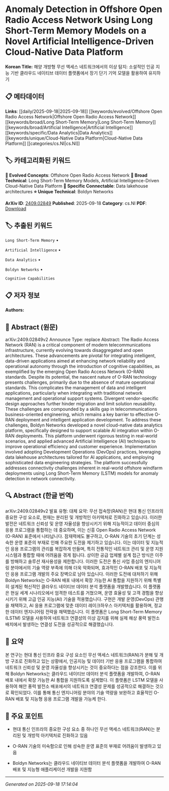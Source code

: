
# Anomaly Detection in Offshore Open Radio Access Network Using Long Short-Term Memory Models on a Novel Artificial Intelligence-Driven Cloud-Native Data Platform

**Korean Title:** 해양 개방형 무선 액세스 네트워크에서의 이상 탐지: 소설적인 인공 지능 기반 클라우드 네이티브 데이터 플랫폼에서 장기 단기 기억 모델을 활용하여 유지하기

## 📋 메타데이터

**Links**: [[daily/2025-09-18|2025-09-18]] [[keywords/evolved/Offshore Open Radio Access Network|Offshore Open Radio Access Network]] [[keywords/broad/Long Short-Term Memory|Long Short-Term Memory]] [[keywords/broad/Artificial Intelligence|Artificial Intelligence]] [[keywords/specific/Data Analytics|Data Analytics]] [[keywords/unique/Cloud-Native Data Platform|Cloud-Native Data Platform]] [[categories/cs.NI|cs.NI]]

## 🏷️ 카테고리화된 키워드
**🚀 Evolved Concepts**: Offshore Open Radio Access Network
**🔬 Broad Technical**: Long Short-Term Memory Models, Artificial Intelligence-Driven Cloud-Native Data Platform
**🔗 Specific Connectable**: Data lakehouse architectures
**⭐ Unique Technical**: Boldyn Networks

**ArXiv ID**: [2409.02849](https://arxiv.org/abs/2409.02849)
**Published**: 2025-09-18
**Category**: cs.NI
**PDF**: [Download](https://arxiv.org/pdf/2409.02849.pdf)


## 🏷️ 추출된 키워드



`Long Short-Term Memory` • 

`Artificial Intelligence` • 

`Data Analytics` • 

`Boldyn Networks` • 

`Cognitive Capabilities`



## 📋 저자 정보

**Authors:** 

## 📄 Abstract (원문)

arXiv:2409.02849v2 Announce Type: replace 
Abstract: The Radio Access Network (RAN) is a critical component of modern telecommunications infrastructure, currently evolving towards disaggregated and open architectures. These advancements are pivotal for integrating intelligent, data-driven applications aimed at enhancing network reliability and operational autonomy through the introduction of cognitive capabilities, as exemplified by the emerging Open Radio Access Network (O-RAN) standards. Despite its potential, the nascent nature of O-RAN technology presents challenges, primarily due to the absence of mature operational standards. This complicates the management of data and intelligent applications, particularly when integrating with traditional network management and operational support systems. Divergent vendor-specific design approaches further hinder migration and limit solution reusability. These challenges are compounded by a skills gap in telecommunications business-oriented engineering, which remains a key barrier to effective O-RAN deployment and intelligent application development. To address these challenges, Boldyn Networks developed a novel cloud-native data analytics platform, specifically designed to support scalable AI integration within O-RAN deployments. This platform underwent rigorous testing in real-world scenarios, and applied advanced Artificial Intelligence (AI) techniques to improve operational efficiency and customer experience. Implementation involved adopting Development Operations (DevOps) practices, leveraging data lakehouse architectures tailored for AI applications, and employing sophisticated data engineering strategies. The platform successfully addresses connectivity challenges inherent in real-world offshore windfarm deployments using Long Short-Term Memory (LSTM) models for anomaly detection in network connectivity.

## 🔍 Abstract (한글 번역)

arXiv:2409.02849v2 발표 유형: 대체
요약: 무선 접속망(RAN)은 현대 통신 인프라의 중요한 구성 요소로, 현재는 분리된 및 개방적인 아키텍처로 진화하고 있습니다. 이러한 발전은 네트워크 신뢰성 및 운영 자율성을 향상시키기 위해 지능적이고 데이터 중심의 응용 프로그램을 통합하는 데 중요하며, 이는 신흥 Open Radio Access Network (O-RAN) 표준에서 나타납니다. 잠재력에도 불구하고, O-RAN 기술의 초기 단계는 성숙한 운영 표준의 부재로 인해 주요한 도전을 제기하고 있습니다. 이는 데이터 및 지능적인 응용 프로그램의 관리를 복잡하게 만들며, 특히 전통적인 네트워크 관리 및 운영 지원 시스템과 통합할 때에 어려움을 겪게 됩니다. 상이한 공급 업체별 설계 접근 방식은 이주를 방해하고 솔루션 재사용성을 제한합니다. 이러한 도전은 통신 사업 중심의 엔지니어링 분야에서의 기술 역량 부족에 의해 더욱 악화되며, 효과적인 O-RAN 배포 및 지능적인 응용 프로그램 개발의 주요 장벽으로 남아 있습니다. 이러한 도전에 대처하기 위해 Boldyn Networks는 O-RAN 배포 내에서 확장 가능한 AI 통합을 지원하기 위해 특별히 설계된 혁신적인 클라우드 네이티브 데이터 분석 플랫폼을 개발했습니다. 이 플랫폼은 현실 세계 시나리오에서 엄격한 테스트를 거쳤으며, 운영 효율성 및 고객 경험을 향상시키기 위해 고급 인공 지능(AI) 기술을 적용했습니다. 구현은 개발 운영(DevOps) 관행을 채택하고, AI 응용 프로그램에 맞춘 데이터 레이크하우스 아키텍처를 활용하며, 정교한 데이터 엔지니어링 전략을 채택했습니다. 이 플랫폼은 Long Short-Term Memory (LSTM) 모델을 사용하여 네트워크 연결성의 이상 감지를 위해 실제 해상 풍력 발전소 배치에서 발생하는 연결성 도전을 성공적으로 해결했습니다.

## 📝 요약

본 연구는 현대 통신 인프라 중요 구성 요소인 무선 액세스 네트워크(RAN)가 분해 및 개방 구조로 진화하고 있는 상황에서, 인공지능 및 데이터 기반 응용 프로그램을 통합하여 네트워크 신뢰성 및 운영 자율성을 향상시키는 것이 중요하다는 점을 강조한다. 이를 위해 Boldyn Networks는 클라우드 네이티브 데이터 분석 플랫폼을 개발하여, O-RAN 배포 내에서 확장 가능한 AI 통합을 지원하도록 설계했다. 이 플랫폼은 LSTM 모델을 사용하여 해안 풍력 발전소 배포에서의 네트워크 연결성 문제를 성공적으로 해결하는 것으로 확인되었다. 이를 통해 통신 엔지니어링 분야의 기술 역량을 보완하고 효율적인 O-RAN 배포 및 지능형 응용 프로그램 개발을 가능케 한다.

## 🎯 주요 포인트


- 현대 통신 인프라의 중요한 구성 요소 중 하나인 무선 액세스 네트워크(RAN)는 분리된 및 개방적 아키텍처로 진화하고 있음

- O-RAN 기술의 미숙함으로 인해 성숙한 운영 표준의 부재로 어려움이 발생하고 있음

- Boldyn Networks는 클라우드 네이티브 데이터 분석 플랫폼을 개발하여 O-RAN 배포 및 지능형 애플리케이션 개발을 지원함


---

*Generated on 2025-09-18 17:14:04*